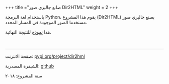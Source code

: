 +++
title ="صانع جاليري صور Dir2HTML"
weight = 2
+++

باستخدام لغة البرمجة Python، يقوم هذا المشروع (Dir2HTML) بصنع جاليري صور مستخدما الصور الموجودة في المسار المحدد. 

هذا [نموذج](bitmoji/) للنتيجة النهائية.


<br />

---

صفحة الانترنت: [pypi.org/project/dir2hml](https://pypi.org/project/dir2html/)

الشيفرة المصدرية: [github](https://github.com/mos3abof/dir2html)

سنة المشروع: ٢٠١٨

